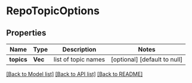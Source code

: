 # RepoTopicOptions

## Properties
Name | Type | Description | Notes
------------ | ------------- | ------------- | -------------
**topics** | **Vec<String>** | list of topic names | [optional] [default to null]

[[Back to Model list]](../README.md#documentation-for-models) [[Back to API list]](../README.md#documentation-for-api-endpoints) [[Back to README]](../README.md)


